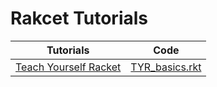 # Rakcet Tutorials
| Tutorials  | Code |
| --- | --- |
|[Teach Yourself Racket](https://cs.uwaterloo.ca/~plragde/flaneries/TYR/)| [TYR_basics.rkt](TYR_basics.rkt) |
